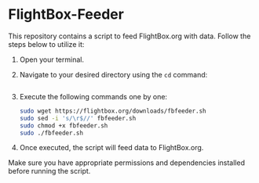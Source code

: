 # FlightBox-Feeder

This repository contains a script to feed FlightBox.org with data. Follow the steps below to utilize it:

1. Open your terminal.

2. Navigate to your desired directory using the `cd` command:
    ```bash
    ```

3. Execute the following commands one by one:

    ```bash
    sudo wget https://flightbox.org/downloads/fbfeeder.sh
    sudo sed -i 's/\r$//' fbfeeder.sh
    sudo chmod +x fbfeeder.sh
    sudo ./fbfeeder.sh
    ```

4. Once executed, the script will feed data to FlightBox.org.

Make sure you have appropriate permissions and dependencies installed before running the script.

